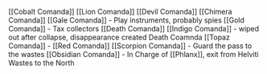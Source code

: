[[Cobalt Comanda]]
[[Lion Comanda]]
[[Devil Comanda]]
[[Chimera Comanda]]
[[Gale Comanda]] - Play instruments, probably spies
[[Gold Comanda]] - Tax collectors
[[Death Comanda]]
[[Indigo Comanda]] - wiped out after collapse, disappearance created Death Coamnda
[[Topaz Comanda]] - 
[[Red Comanda]]
[[Scorpion Comanda]] - Guard the pass to the wastes
[[Obsidian Comanda]] - In Charge of [[Phlanx]], exit from Helviti Wastes to the North
